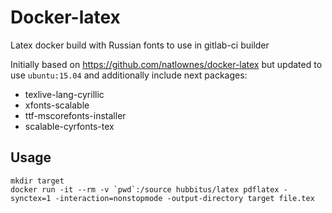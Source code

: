 # Docker-latex
Latex docker build with Russian fonts to use in gitlab-ci builder

Initially based on https://github.com/natlownes/docker-latex but updated to use `ubuntu:15.04` and additionally include next packages:
 * texlive-lang-cyrillic
 * xfonts-scalable
 * ttf-mscorefonts-installer
 * scalable-cyrfonts-tex

## Usage ##

    mkdir target
    docker run -it --rm -v `pwd`:/source hubbitus/latex pdflatex -synctex=1 -interaction=nonstopmode -output-directory target file.tex

